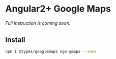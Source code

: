 # Angular2+ Google Maps

###### Full instruction is coming soon.

## Install
```bash
npm i @types/googlemaps ngx-gmaps --save
```
